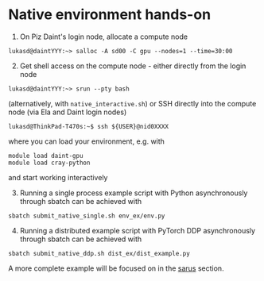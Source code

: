 # Native environment hands-on

1. On Piz Daint's login node, allocate a compute node

```
lukasd@daintYYY:~> salloc -A sd00 -C gpu --nodes=1 --time=30:00
```

2. Get shell access on the compute node - either directly from the login node

```
lukasd@daintYYY:~> srun --pty bash
```

(alternatively, with `native_interactive.sh`) or SSH directly into the compute node (via Ela and Daint login nodes)

```
lukasd@ThinkPad-T470s:~$ ssh ${USER}@nid0XXXX
```

where you can load your environment, e.g. with 

```
module load daint-gpu
module load cray-python
```

and start working interactively

3. Running a single process example script with Python asynchronously through sbatch can be achieved with

```
sbatch submit_native_single.sh env_ex/env.py
```

4. Running a distributed example script with PyTorch DDP asynchronously through sbatch can be achieved with

```
sbatch submit_native_ddp.sh dist_ex/dist_example.py
```

A more complete example will be focused on in the [sarus](../sarus/Readme.md) section.